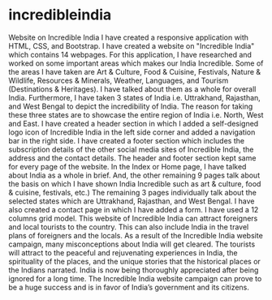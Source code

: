# incredibleindia
Website on Incredible India
I have created a responsive application with HTML, CSS, and Bootstrap. I have created a website on "Incredible India" which contains 14 webpages. For this application, I have researched and worked on some important areas which makes our India Incredible. Some of the areas I have taken are Art & Culture, Food & Cuisine, Festivals, Nature & Wildlife, Resources & Minerals, Weather, Languages, and Tourism (Destinations & Heritages). I have talked about them as a whole for overall India. Furthermore, I have taken 3 states of India i.e. Uttrakhand, Rajasthan, and West Bengal to depict the incredibility of India. The reason for taking these three states are to showcase the entire region of India i.e. North, West and East.
I have created a header section in which I added a self-designed logo icon of Incredible India in the left side corner and added a navigation bar in the right side. I have created a footer section which includes the subscription details of the other social media sites of Incredible India, the address and the contact details. The header and footer section kept same for every page of the website. In the Index or Home page, I have talked about India as a whole in brief. And, the other remaining 9 pages talk about the basis on which I have shown India Incredible such as art & culture, food & cuisine, festivals, etc.) The remaining 3 pages individually talk about the selected states which are Uttrakhand, Rajasthan, and West Bengal. I have also created a contact page in which I have added a form. I have used a 12 columns grid model. 
This website of Incredible India can attract foreigners and local tourists to the country. This can also include India in the travel plans of foreigners and the locals. As a result of the Incredible India website campaign, many misconceptions about India will get cleared. The tourists will attract to the peaceful and rejuvenating experiences in India, the spirituality of the places, and the unique stories that the historical places or the Indians narrated. India is now being thoroughly appreciated after being ignored for a long time. The Incredible India website campaign can prove to be a huge success and is in favor of India’s government and its citizens.

